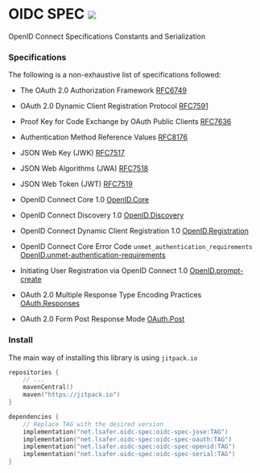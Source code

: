 # OIDC SPEC [![](https://jitpack.io/v/net.lsafer/oidc-spec.svg)](https://jitpack.io/#net.lsafer/oidc-spec)

OpenID Connect Specifications Constants and Serialization

### Specifications

The following is a non-exhaustive list of specifications followed:

- The OAuth 2.0 Authorization Framework [RFC6749](https://datatracker.ietf.org/doc/html/rfc6749)
- OAuth 2.0 Dynamic Client Registration Protocol [RFC7591](https://datatracker.ietf.org/doc/html/rfc7591)
- Proof Key for Code Exchange by OAuth Public Clients [RFC7636](https://datatracker.ietf.org/doc/html/rfc7636)
- Authentication Method Reference Values [RFC8176](https://datatracker.ietf.org/doc/html/rfc8176)

- JSON Web Key (JWK) [RFC7517](https://datatracker.ietf.org/doc/html/rfc7517)
- JSON Web Algorithms (JWA) [RFC7518](https://datatracker.ietf.org/doc/html/rfc7518)
- JSON Web Token (JWT) [RFC7519](https://datatracker.ietf.org/doc/html/rfc7519)

- OpenID Connect Core 1.0
  [OpenID.Core](https://openid.net/specs/openid-connect-core-1_0.html)
- OpenID Connect Discovery 1.0
  [OpenID.Discovery](https://openid.net/specs/openid-connect-discovery-1_0.html)
- OpenID Connect Dynamic Client Registration 1.0
  [OpenID.Registration](https://openid.net/specs/openid-connect-registration-1_0.html)
- OpenID Connect Core Error Code `unmet_authentication_requirements`
  [OpenID.unmet-authentication-requirements](https://openid.net/specs/openid-connect-unmet-authentication-requirements-1_0.html)
- Initiating User Registration via OpenID Connect 1.0
  [OpenID.prompt-create](https://openid.net/specs/openid-connect-prompt-create-1_0.html)
- OAuth 2.0 Multiple Response Type Encoding Practices
  [OAuth.Responses](https://openid.net/specs/oauth-v2-multiple-response-types-1_0.html)
- OAuth 2.0 Form Post Response Mode
  [OAuth.Post](http://openid.net/specs/oauth-v2-form-post-response-mode-1_0.html)

### Install

The main way of installing this library is using `jitpack.io`

```kts
repositories {
    // ...
    mavenCentral()
    maven("https://jitpack.io")
}

dependencies {
    // Replace TAG with the desired version
    implementation("net.lsafer.oidc-spec:oidc-spec-jose:TAG")
    implementation("net.lsafer.oidc-spec:oidc-spec-oauth:TAG")
    implementation("net.lsafer.oidc-spec:oidc-spec-openid:TAG")
    implementation("net.lsafer.oidc-spec:oidc-spec-serial:TAG")
}
```
